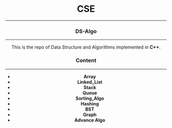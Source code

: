 <div align = "center">

# CSE 
---
### DS-Algo
---

This is the repo of Data Structure and Algorithms implemented in **C++**. 

### Content
---
* **Array**
* **Linked_List**
* **Stack**
* **Queue**
* **Sorting_Algo**
* **Hashing**
* **BST**
* **Graph**
* **Advance Algo**
